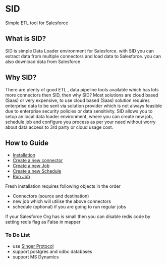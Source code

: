# SID
Simple ETL tool for Salesforce

## What is SID?
SID is simple Data Loader environment for Salesforce. with SID you can extract data from multiple connectors and load data to Salesforce. you can also download data from Salesforce
## Why SID?
There are plenty of good ETL , data pipeline tools available which has lots more connectors then SID, then why SID? Most solutions are cloud based (Saas) or very expensive, to use cloud based (Saas) solution requires enterprise data to be sent via solution provider which is not always feasible due to enterprise security policies or data sensitivity. SID allows you to setup an local data loader environment, where you can create new job, schedule job and configure you process as per your need without worry about data access to 3rd party or cloud usage cost.

## How to Guide
* [Installation](doco/install.md)
* [Create a new connector](doco/connector.md)
* [Create a new Job](doco/job.md)
* [Create a new Schedule](doco/schedule.md)
* [Run Job](doco/runjob.md)

Fresh installation requires following objects in the order
* Connectors (source and destination)
* new job which will utilise the above connectors
* schedule (optional) if you are going to run regular jobs

If your Salesforce Org has is small then you can disable redis code by setting redis flag as False in mapper
### To Do List
* use [Singer Protocol](https://www.singer.io/)
* support postgres and odbc databases
* support MS Dynamics